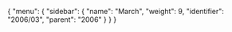 {
  "menu": {
    "sidebar": {
      "name": "March",
      "weight": 9,
      "identifier": "2006/03",
      "parent": "2006"
    }
  }
}
